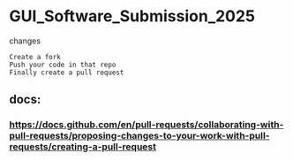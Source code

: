 # GUI_Software_Submission_2025
changes
```
Create a fork
Push your code in that repo
Finally create a pull request
```
## docs:

### https://docs.github.com/en/pull-requests/collaborating-with-pull-requests/proposing-changes-to-your-work-with-pull-requests/creating-a-pull-request
